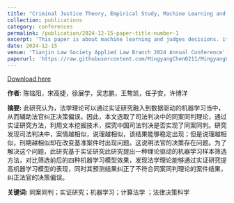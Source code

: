 ```yaml
---
title: "Criminal Justice Theory, Empirical Study, Machine Learning and Judge Decision-Making (Chinese Paper)"
collection: publications
category: conferences
permalink: /publication/2024-12-15-paper-title-number-1
excerpt: 'This paper is about machine learning and judges decisions. it is a Chinese version. '
date: 2024-12-15
venue: 'Tianjin Law Society Applied Law Branch 2024 Annual Conference'
paperurl: 'https://raw.githubusercontent.com/MingyangChen0211/MingyangChen0211/refs/heads/master/files/机器学习与法官决策.pdf'
---
```


[Download here](https://raw.githubusercontent.com/MingyangChen0211/MingyangChen0211/refs/heads/master/files/机器学习与法官决策.pdf) <br>

**作者:** 陈铭阳，宋高捷，徐展学，吴志鹏，王骜凯，任子安，许博洋

**摘要:** 此研究认为，法学理论可以通过实证研究融入到数据驱动的机器学习当中，从而辅助法官纠正决策偏误。因此，本文选取了司法判决中的同案同判理论，通过实证研究方法，利用文本挖掘技术，探究中国司法判决是否实现了同案同判。研究发现司法判决中，案情越相似，说理越相似，该结果能够稳定出现；但是说理越相似，刑期越相似却在改变基准案件时出现问题。这说明法官的决策存在问题。为了解决这个问题，此研究基于实证研究此研究提出一种理论驱动的机器学习样本筛选方法，对比筛选前后的四种机器学习模型效果，发现法学理论能够通过实证研究提高机器学习模型的表现，同时其预测结果纠正了不符合同案同判理论的案件结果，纠正法官的决策偏误。 <br>

**关键词:** 同案同判；实证研究；机器学习；计算法学 ；法律决策科学

